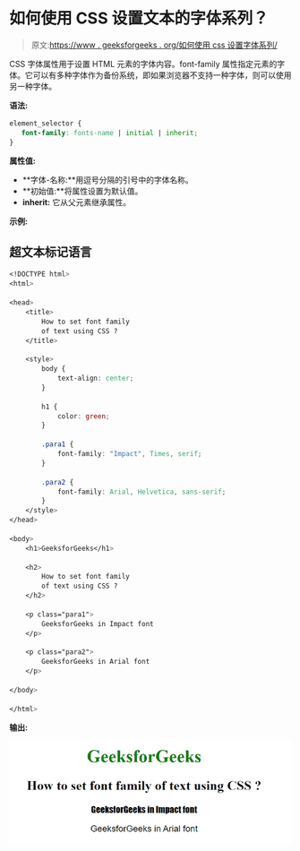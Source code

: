 # 如何使用 CSS 设置文本的字体系列？

> 原文:[https://www . geeksforgeeks . org/如何使用 css 设置字体系列/](https://www.geeksforgeeks.org/how-to-set-the-font-family-of-text-using-css/)

CSS 字体属性用于设置 HTML 元素的字体内容。font-family 属性指定元素的字体。它可以有多种字体作为备份系统，即如果浏览器不支持一种字体，则可以使用另一种字体。

**语法:**

```css
element_selector {
   font-family: fonts-name | initial | inherit;
}
```

**属性值:**

*   **字体-名称:**用逗号分隔的引号中的字体名称。
*   **初始值:**将属性设置为默认值。
*   **inherit:** 它从父元素继承属性。

**示例:**

## 超文本标记语言

```css
<!DOCTYPE html>
<html>

<head>
    <title>
        How to set font family
        of text using CSS ?
    </title>

    <style>
        body {
            text-align: center;
        }

        h1 {
            color: green;
        }

        .para1 {
            font-family: "Impact", Times, serif;
        }

        .para2 {
            font-family: Arial, Helvetica, sans-serif;
        }
    </style>
</head>

<body>
    <h1>GeeksforGeeks</h1>

    <h2>
        How to set font family
        of text using CSS ?
    </h2>

    <p class="para1">
        GeeksforGeeks in Impact font
    </p>

    <p class="para2">
        GeeksforGeeks in Arial font
    </p>

</body>

</html>
```

**输出:**

![](img/1ae8a6f41621e74125d1602613e50f25.png)